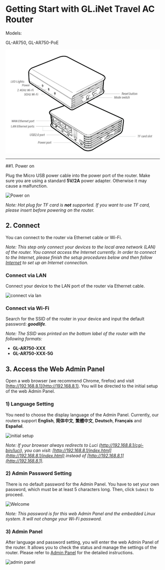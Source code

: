 # Getting Start with GL.iNet Travel AC Router

Models:

GL-AR750, GL-AR750-PoE

![router](src/first-time_setup/router.jpg)



---

##1. Power on 

Plug the Micro USB power cable into the power port of the router. Make sure you are using a standard **5V/2A** power adapter. Otherwise it may cause a malfunction.

![Power on](https://static.gl-inet.com/docs/en/3/setup/travel_ac_router/first-time_setup/power1.jpg)



*Note: Hot plug for TF card is **not** supported. If you want to use TF card, please insert before powering on the router.*



## 2. Connect 

You can connect to the router via Ethernet cable or Wi-Fi.

*Note: This step only connect your devices to the local area network (LAN) of the router. You cannot access the Internet currently. In order to connect to the Internet, please finish the setup procedures below and then follow [Internet](internet.md) to set up an Internet connection.*



### Connect via LAN 
Connect your device to the LAN port of the router via Ethernet cable.

![connect via lan](https://static.gl-inet.com/docs/en/3/setup/travel_ac_router/first-time_setup/connect.jpg)



### Connect via Wi-Fi
Search for the SSID of the router in your device and input the default password: ***goodlife***.

*Note: The SSID was printed on the bottom label of the router with the following formats:*

- **GL-AR750-XXX**
- **GL-AR750-XXX-5G**




## 3. Access the Web Admin Panel

Open a web browser (we recommend Chrome, firefox) and visit [http://192.168.8.1](http://192.168.8.1). You will be directed to the initial setup of the web Admin Panel.



### 1) Language Setting
You need to choose the display language of the Admin Panel. Currently, our routers support **English**, **简体中文**, **繁體中文**, **Deutsch**, **Français** and **Español**.

![initial setup](https://static.gl-inet.com/docs/en/3/setup/travel_ac_router/first-time_setup/welcome.jpg)

*Note: If your browser always redirects to Luci (http://192.168.8.1/cgi-bin/luci), you can  visit: [http://192.168.8.1/index.html](http://192.168.8.1/index.html) instead of [http://192.168.8.1](http://192.168.8.1).*

  

### 2) Admin Password Setting
There is no default password for the Admin Panel. You have to set your own password, which must be at least 5 characters long. Then, click `Submit` to proceed.

![Welcome](https://static.gl-inet.com/docs/en/3/setup/first-time_setup/password.jpg)

*Note: This password is for this web Admin Panel and the embedded Linux system. It will not change your Wi-Fi password.*



### 3) Admin Panel
After language and password setting, you will enter the web Admin Panel of the router. It allows you to check the status and manage the settings of the router. Please refer to [Admin Panel](internet.md) for the detailed instructions.

![admin panel](https://static.gl-inet.com/docs/en/3/setup/travel_ac_router/first-time_setup/main_ui.jpg)

